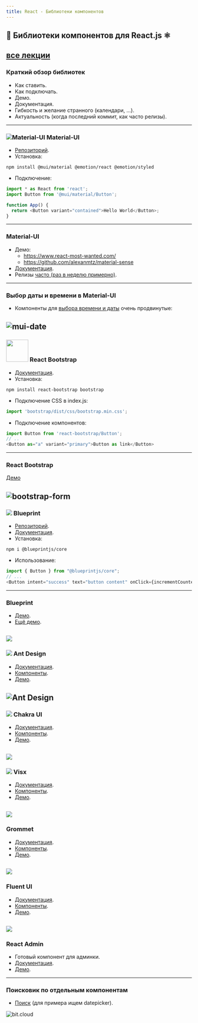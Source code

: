 ```yaml
---
title: React - Библиотеки компонентов
---
```


## 📙 Библиотеки компонентов для React.js ⚛

[все лекции](https://github.com/dmitryweiner/lectures/blob/main/README.md)
---

### Краткий обзор библиотек
* Как ставить.
* Как подключать.
* Демо.
* Документация.
* Гибкость и желание странного (календари, ...).
* Актуальность (когда последний коммит, как часто релизы).
---

### ![Material-UI](assets/component-libraries/mui.png) Material-UI
* [Репозиторий](https://github.com/mui/material-ui).
* Установка:

```shell
npm install @mui/material @emotion/react @emotion/styled
```
* Подключение:

```js
import * as React from 'react';
import Button from '@mui/material/Button';

function App() {
  return <Button variant="contained">Hello World</Button>;
}
```
---

### Material-UI
* Демо:
  * https://www.react-most-wanted.com/
  * https://github.com/alexanmtz/material-sense
* [Документация](https://mui.com/material-ui/getting-started/overview/).
* Релизы [часто (раз в неделю примерно)](https://github.com/mui/material-ui/releases). 
---

### Выбор даты и времени в Material-UI
* Компоненты для [выбора времени и даты](https://mui.com/x/react-date-pickers/getting-started/)
очень продвинутые:

![mui-date](assets/component-libraries/mui-date.png)
---

### <img src="assets/component-libraries/bootstrap.png" height="60"> React Bootstrap
* [Документация](https://react-bootstrap.github.io/getting-started/introduction).
* Установка:

```shell
npm install react-bootstrap bootstrap
```
* Подключение CSS в index.js:

```js
import 'bootstrap/dist/css/bootstrap.min.css';
```
* Подключение компонентов:

```js
import Button from 'react-bootstrap/Button';
// ..
<Button as="a" variant="primary">Button as link</Button>
```
---

### React Bootstrap
[Демо](https://github.com/emaildano/react-bootstrap-example)

![bootstrap-form](assets/component-libraries/bootstrap-form.png)
---

### ![](assets/component-libraries/blueprint.png) Blueprint 
* [Репозиторий](https://github.com/palantir/blueprint).
* [Документация](https://blueprintjs.com/docs/).
* Установка:

```shell
npm i @blueprintjs/core
```

* Использование:

```js
import { Button } from "@blueprintjs/core";
// ...
<Button intent="success" text="button content" onClick={incrementCounter} />
```
---

### Blueprint
* [Демо](https://codesandbox.io/examples/package/@blueprintjs/core).
* [Ещё демо](https://dribbble.com/Palantir).

![](assets/component-libraries/blueprint-demo.png)
---

### ![](assets/component-libraries/ant-design-logo.png) Ant Design

* [Документация](https://ant.design/docs/react/use-with-create-react-app#Install-and-Initialization).
* [Компоненты](https://ant.design/components/overview/).
* [Демо](https://preview.pro.ant.design/dashboard/analysis).

![Ant Design](assets/component-libraries/ant-design.png)
---

### ![](assets/component-libraries/chakra-logo.png) Chakra UI

* [Документация](https://chakra-ui.com/getting-started).
* [Компоненты](https://chakra-ui.com/docs/components).
* [Демо](https://chakra-ui.com/community/showcase).

![](assets/component-libraries/chakra.png)
---

### ![](assets/component-libraries/visx-logo.png) Visx

* [Документация](https://airbnb.io/visx/docs).
* [Компоненты](https://airbnb.io/visx/gallery).
* [Демо](https://codesandbox.io/s/lp10d).

![](assets/component-libraries/visx.png)
---

### Grommet

* [Документация](https://v2.grommet.io/docs).
* [Компоненты](https://v2.grommet.io/components).
* [Демо](https://codesandbox.io/examples/package/grommet).

![](assets/component-libraries/grommet.png)
---

### Fluent UI

* [Документация](https://developer.microsoft.com/en-us/fluentui#/get-started).
* [Компоненты](https://developer.microsoft.com/en-us/fluentui#/controls/web).
* [Демо](https://codesandbox.io/s/744r0).

![](assets/component-libraries/fluent.png)
---

### React Admin
* Готовый компонент для админки.
* [Документация](https://marmelab.com/react-admin/Tutorial.html).
* [Демо](https://marmelab.com/react-admin-demo/).
---

### Поисковик по отдельным компонентам
* [Поиск](https://bit.cloud/components?q=datepicker) (для примера ищем datepicker).

![bit.cloud](assets/component-libraries/byt.png)
